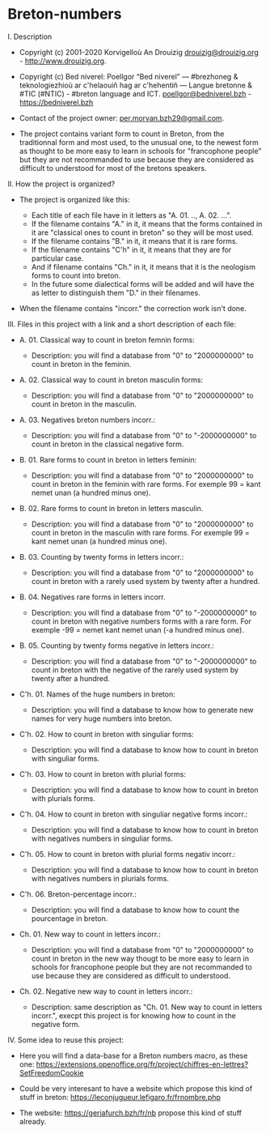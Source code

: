 # Breton-numbers
I. Description
- Copyright (c) 2001-2020 Korvigelloù An Drouizig
drouizig@drouizig.org - http://www.drouizig.org.
- Copyright (c) Bed niverel: Poellgor “Bed niverel” — #brezhoneg & teknologiezhioù ar c'helaouiñ hag ar c'hehentiñ — Langue bretonne & #TIC (#NTIC) - #breton language and ICT.
poellgor@bedniverel.bzh - https://bedniverel.bzh

- Contact of the project owner: per.morvan.bzh29@gmail.com.
- The project contains variant form to count in Breton, from the traditionnal form and most used, to the unusual one,
  to the newest form as thought to be more easy to learn in schools for "francophone people" but they are not recommanded to use because they are considered as difficult to understood for most of the bretons speakers.
  
II. How the project is organized?
- The project is organized like this:
  - Each title of each file have in it letters as "A. 01. .., A. 02. ...".
  - If the filename contains "A." in it, it means that the forms contained in it are "classical ones to count in breton" so they will be most used.
  - If the filename contains "B." in it, it means that it is rare forms.
  - If the filename contains "C'h" in it, it means that they are for particular case.
  - And if filename contains "Ch." in it, it means that it is the neologism forms to count into breton.
  - In the future some dialectical forms will be added and will have the as letter to distinguish them "D." in their filenames.
    
- When the filename contains "incorr." the correction work isn't done.

III. Files in this project with a link and a short description of each file:

- A. 01. Classical way to count in breton femnin forms: 
  - Description: you will find a database from "0" to "2000000000" to count in breton in the feminin.
- A. 02. Classical way to count in breton masculin forms:
  - Description: you will find a database from "0" to "2000000000" to count in breton in the masculin.
- A. 03. Negatives breton numbers incorr.:
  - Description: you will find a database from "0" to "-2000000000" to count in breton in the classical negative form.
  
- B. 01. Rare forms to count in breton in letters feminin:
  - Description: you will find a database from "0" to "2000000000" to count in breton in the feminin with rare forms. For exemple 99 = kant nemet unan (a hundred minus one).
- B. 02. Rare forms to count in breton in letters masculin.
    - Description: you will find a database from "0" to "2000000000" to count in breton in the masculin with rare forms. For exemple 99 = kant nemet unan (a hundred minus one).
- B. 03. Counting by twenty forms in letters incorr.:
  - Description: you will find a database from "0" to "2000000000" to count in breton with a rarely used system by twenty after a hundred.
- B. 04. Negatives rare forms in letters incorr.
  - Description: you will find a database from "0" to "-2000000000" to count in breton with negative numbers forms with a rare form. For exemple -99 = nemet kant nemet unan (-a hundred minus one).
- B. 05. Counting by twenty forms negative in letters incorr.:
  - Description: you will find a database from "0" to "-2000000000" to count in breton with the negative of the rarely used system by twenty after a hundred.

- C'h. 01. Names of the huge numbers in breton:
  - Description: you will find a database to know how to generate new names for very huge numbers into breton.
- C'h. 02. How to count in breton with singuliar forms:
  - Description: you will find a database to know how to count in breton with singuliar forms.
- C'h. 03. How to count in breton with plurial forms:
  - Description: you will find a database to know how to count in breton with plurials forms.
- C'h. 04. How to count in breton with singuliar negative forms incorr.:
    - Description: you will find a database to know how to count in breton with negatives numbers in singuliar forms.
- C'h. 05. How to count in breton with plurial forms negativ incorr.:
    - Description: you will find a database to know how to count in breton with negatives numbers in plurials forms.
- C'h. 06. Breton-percentage incorr.:
    - Description: you will find a database to know how to count the pourcentage in breton.

- Ch. 01. New way to count in letters incorr.:
    - Description: you will find a database from "0" to "2000000000" to count in breton in the new way thougt to be more easy to learn in schools for francophone people but they are not recommanded to use because they are considered as difficult to understood.
- Ch. 02. Negative new way to count in letters incorr.:
    - Description: same description as "Ch. 01. New way to count in letters incorr.", execpt this project is for knowing how to count in the negative form.


IV. Some idea to reuse this project:

- Here you will find a data-base for a Breton numbers macro, as these one: https://extensions.openoffice.org/fr/project/chiffres-en-lettres?SetFreedomCookie

- Could be very interesant to have a website which propose this kind of stuff in breton: https://leconjugueur.lefigaro.fr/frnombre.php

- The website: https://geriafurch.bzh/fr/nb propose this kind of stuff already.
